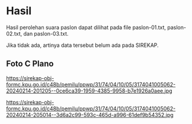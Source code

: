 # Hasil

Hasil perolehan suara paslon dapat dilihat pada file paslon-01.txt, paslon-02.txt, dan paslon-03.txt.

Jika tidak ada, artinya data tersebut belum ada pada SIREKAP.

## Foto C Plano

https://sirekap-obj-formc.kpu.go.id/c48b/pemilu/ppwp/31/74/04/10/05/3174041005062-20240214-201205--0ce6ca39-1959-4385-9958-b7e1926a0aee.jpg

https://sirekap-obj-formc.kpu.go.id/c48b/pemilu/ppwp/31/74/04/10/05/3174041005062-20240214-205014--3d6a2c99-593c-465d-a996-61def9b54352.jpg
